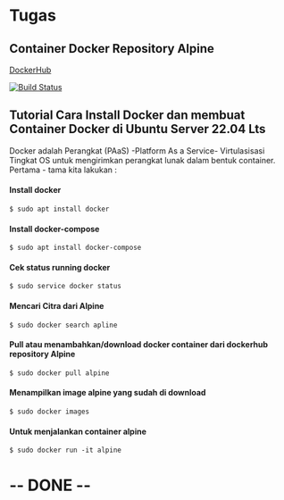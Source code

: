 # Tugas
## Container Docker Repository Alpine

[DockerHub](https://hub.docker.com/)

[![Build Status](https://travis-ci.org/joemccann/dillinger.svg?branch=master)](https://travis-ci.org/joemccann/dillinger)

## Tutorial Cara Install Docker dan membuat Container Docker di Ubuntu Server 22.04 Lts
Docker adalah Perangkat (PAaS) -Platform As a Service- Virtulasisasi Tingkat OS untuk mengirimkan perangkat lunak dalam bentuk container. Pertama - tama kita lakukan :

#### Install docker

    $ sudo apt install docker

#### Install docker-compose 

    $ sudo apt install docker-compose
    
#### Cek status running docker 

    $ sudo service docker status

#### Mencari Citra dari Alpine

    $ sudo docker search apline
    
#### Pull atau menambahkan/download docker container dari dockerhub repository Alpine

    $ sudo docker pull alpine
    
#### Menampilkan image alpine yang sudah di download 

    $ sudo docker images
    
#### Untuk menjalankan container alpine

    $ sudo docker run -it alpine 
    
    
# -- DONE -- #
